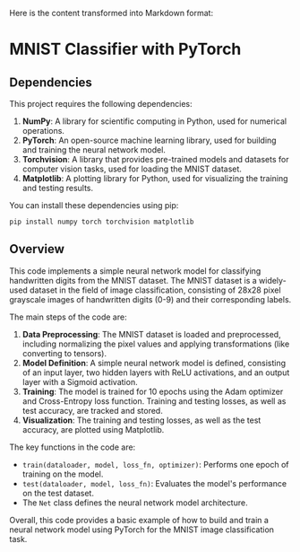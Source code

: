 Here is the content transformed into Markdown format:

# MNIST Classifier with PyTorch

## Dependencies

This project requires the following dependencies:

1. **NumPy**: A library for scientific computing in Python, used for numerical operations.
2. **PyTorch**: An open-source machine learning library, used for building and training the neural network model.
3. **Torchvision**: A library that provides pre-trained models and datasets for computer vision tasks, used for loading the MNIST dataset.
4. **Matplotlib**: A plotting library for Python, used for visualizing the training and testing results.

You can install these dependencies using pip:

```
pip install numpy torch torchvision matplotlib
```

## Overview

This code implements a simple neural network model for classifying handwritten digits from the MNIST dataset. The MNIST dataset is a widely-used dataset in the field of image classification, consisting of 28x28 pixel grayscale images of handwritten digits (0-9) and their corresponding labels.

The main steps of the code are:

1. **Data Preprocessing**: The MNIST dataset is loaded and preprocessed, including normalizing the pixel values and applying transformations (like converting to tensors).
2. **Model Definition**: A simple neural network model is defined, consisting of an input layer, two hidden layers with ReLU activations, and an output layer with a Sigmoid activation.
3. **Training**: The model is trained for 10 epochs using the Adam optimizer and Cross-Entropy loss function. Training and testing losses, as well as test accuracy, are tracked and stored.
4. **Visualization**: The training and testing losses, as well as the test accuracy, are plotted using Matplotlib.

The key functions in the code are:

* `train(dataloader, model, loss_fn, optimizer)`: Performs one epoch of training on the model.
* `test(dataloader, model, loss_fn)`: Evaluates the model's performance on the test dataset.
* The `Net` class defines the neural network model architecture.

Overall, this code provides a basic example of how to build and train a neural network model using PyTorch for the MNIST image classification task.
